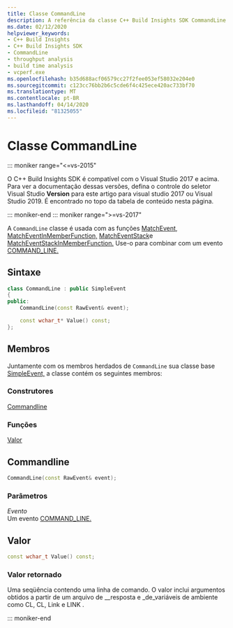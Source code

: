 ```yaml
---
title: Classe CommandLine
description: A referência da classe C++ Build Insights SDK CommandLine.
ms.date: 02/12/2020
helpviewer_keywords:
- C++ Build Insights
- C++ Build Insights SDK
- CommandLine
- throughput analysis
- build time analysis
- vcperf.exe
ms.openlocfilehash: b35d688acf06579cc27f2fee053ef58032e204e0
ms.sourcegitcommit: c123cc76bb2b6c5cde6f4c425ece420ac733bf70
ms.translationtype: MT
ms.contentlocale: pt-BR
ms.lasthandoff: 04/14/2020
ms.locfileid: "81325055"
---
```

# <a name="commandline-class"></a>Classe CommandLine

::: moniker range="<=vs-2015"

O C++ Build Insights SDK é compatível com o Visual Studio 2017 e acima. Para ver a documentação dessas versões, defina o controle do seletor Visual Studio **Version** para este artigo para visual studio 2017 ou Visual Studio 2019. É encontrado no topo da tabela de conteúdo nesta página.

::: moniker-end
::: moniker range=">=vs-2017"

A `CommandLine` classe é usada com as funções [MatchEvent,](../functions/match-event.md) [MatchEventInMemberFunction,](../functions/match-event-in-member-function.md) [MatchEventStack](../functions/match-event-stack.md)e [MatchEventStackInMemberFunction.](../functions/match-event-stack-in-member-function.md) Use-o para combinar com um evento [COMMAND_LINE.](../event-table.md#command-line)

## <a name="syntax"></a>Sintaxe

```cpp
class CommandLine : public SimpleEvent
{
public:
    CommandLine(const RawEvent& event);

    const wchar_t* Value() const;
};
```

## <a name="members"></a>Membros

Juntamente com os membros herdados de `CommandLine` sua classe base [SimpleEvent,](simple-event.md) a classe contém os seguintes membros:

### <a name="constructors"></a>Construtores

[Commandline](#command-line)

### <a name="functions"></a>Funções

[Valor](#value)

## <a name="commandline"></a><a name="command-line"></a>Commandline

```cpp
CommandLine(const RawEvent& event);
```

### <a name="parameters"></a>Parâmetros

*Evento*\
Um evento [COMMAND_LINE.](../event-table.md#command-line)

## <a name="value"></a><a name="value"></a> Valor

```cpp
const wchar_t Value() const;
```

### <a name="return-value"></a>Valor retornado

Uma seqüência contendo uma linha de comando. O valor inclui argumentos obtidos a partir de um arquivo de \_\_resposta e \_de\_variáveis de ambiente como CL, CL, Link e LINK .

::: moniker-end
